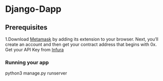 # Django-Dapp

## Prerequisites

1.Download [Metamask](https://metamask.io/) by adding its extension to your browser. Next, you’ll create an account and then get your contract address that begins with 0x.
Get your API Key from [Infura](https://www.infura.io/)

### Running your app
python3 manage.py runserver

